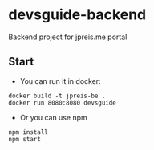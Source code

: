# devsguide-backend
Backend project for jpreis.me portal

## Start
* You can run it in docker:
```
docker build -t jpreis-be .
docker run 8080:8080 devsguide
```

* Or you can use npm
```
npm install
npm start
```
